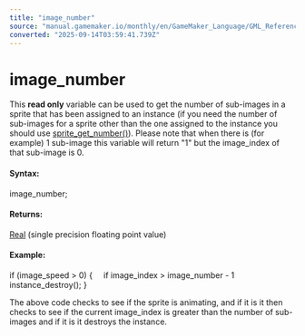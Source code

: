 ```yaml
---
title: "image_number"
source: "manual.gamemaker.io/monthly/en/GameMaker_Language/GML_Reference/Asset_Management/Sprites/Sprite_Instance_Variables/image_number.htm"
converted: "2025-09-14T03:59:41.739Z"
---
```


# image\_number

This **read only** variable can be used to get the number of sub-images in a sprite that has been assigned to an instance (if you need the number of sub-images for a sprite other than the one assigned to the instance you should use [sprite\_get\_number()](../Sprite_Information/sprite_get_number.md)). Please note that when there is (for example) 1 sub-image this variable will return "1" but the image\_index of that sub-image is 0.

#### Syntax:

image\_number;

#### Returns:

[Real](../../../../GML_Overview/Data_Types.md) (single precision floating point value)

#### Example:

if (image\_speed > 0)
{
    if image\_index > image\_number - 1 instance\_destroy();
}

The above code checks to see if the sprite is animating, and if it is it then checks to see if the current image\_index is greater than the number of sub-images and if it is it destroys the instance.